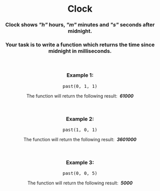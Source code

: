 <div align = "center">

# Clock

</div>

<div align = "center">

<h3>Clock shows <em>"h"</em> hours, <em>"m"</em> minutes and <em>"s"</em> seconds after midnight.</h3>

<h3>Your task is to write a function which returns the time since midnight in milliseconds.</h3>

<br>

<h3>Example 1:</h3>

<pre>past(0, 1, 1)</pre>

<p>The function will return the following result: &nbsp;<strong><em>61000</em></strong></p>

<br>

<h3>Example 2:</h3>

<pre>past(1, 0, 1)</pre>

<p>The function will return the following result: &nbsp;<strong><em>3601000</em></strong></p>

<br>

<h3>Example 3:</h3>

<pre>past(0, 0, 5)</pre>

<p>The function will return the following result: &nbsp;<strong><em>5000</em></strong></p>

</div>
